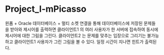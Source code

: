 # Project_I-mPicasso

윈폼 + Oracle 데이터베이스 + 멀티 소켓 연결을 통해 데이터베이스에 저장된 문제들을 받아와 제시어를 출력하면
클라이언트1 의 여러 사용자가 한 서버에 접속하여 동시에 제시어에 대한 그림을 그린다.
클라이언트2 는 문제를 맞추는 입장으로 그리기는 불가능하고 클라이언트1 사용자가 그린 그림을 볼 수 있다.
일정 시간이 지나면 힌트가 출력된다.
